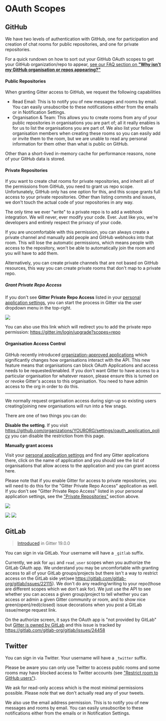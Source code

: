 # OAuth Scopes

## GitHub

We have two levels of authentication with GitHub, one for participation and creation of chat rooms for public repositories, and one for private repositories.

For a quick rundown on how to sort out your GitHub OAuth scopes to get your GitHub organization/repo to appear, [see our FAQ section on **"Why isn't my GitHub organisation or repos appearing?"**](./faq.md#why-isnt-my-github-organisation-or-repos-appearing)


#### Public Repositories

When granting Gitter access to GitHub, we request the following capabilities

 - Read Email: This is to notify you of new messages and rooms by email. You can easily unsubscribe to these notifications either from the emails or in Notification Settings.
 - Organisation & Team: This allows you to create rooms from any of your public repositories in organisations you are part of; all it really enables is for us to list the organisations you are part of. We also list your fellow organisation members when creating these rooms so you can easily add or invite them to the room, but we are unable to read any personal information for them other than what is public on GitHub.

Other than a short-lived in-memory cache for performance reasons, none of your GitHub data is stored.


#### Private Repositories

If you want to create chat rooms for private repositories, and inherit all of the permissions from GitHub, you need to grant us repo scope. Unfortunately, GitHub only has one option for this, and this scope grants full access to your private repositories. Other than listing commits and issues, we don't touch the actual code of your repositories in any way.

The only time we ever "write" to a private repo is to add a webhook integration. We will never, ever modify your code. Ever. Just like you, we're developers and entirely respect the privacy of your code.

If you are uncomfortable with this permission, you can always create a private channel and manually add people and GitHub webhooks into that room. This will lose the automatic permissions, which means people with access to the repository, won't be able to automatically join the room and you will have to add them.

Alternatively, you can create private channels that are not based on GitHub resources, this way you can create private rooms that don't map to a private repo.

##### Grant Private Repo Access

If you don't see **Gitter Private Repo Access** listed in your [personal application settings](https://github.com/settings/applications), you can start the process in Gitter via the user dropdown menu in the top-right.

![](https://i.imgur.com/hn4dRO1.png)

You can also use this link which will redirect you to add the private repo permission: https://gitter.im/login/upgrade?scopes=repo


#### Organisation Access Control

GitHub recently introduced [organization-approved applications](https://blog.github.com/2015-01-19-organization-approved-applications/) which significantly changes how organisations interact with the API. This new feature means that organisations can block OAuth Applications and access needs to be requested/enabled. If you don't want Gitter to have access to a particular organisation for whatever reason, please ensure this is turned on or revoke Gitter's access to this organisation. You need to have admin access to the org in order to do this.

---

We normally request organisation access during sign-up so existing users creating/joining new organisations will run into a few snags.

There are one of two things you can do:

**Disable the setting**. If you visit https://github.com/organizations/YOURORG/settings/oauth_application_policy you can disable the restriction from this page.

**Manually grant access**

Visit your [personal application settings](https://github.com/settings/applications) and find any Gitter applications there, click on the name of application and you should see the list of organisations that allow access to the application and you can grant access here.

Please note that if you enable Gitter for access to private repositories, you will need to do this for the "Gitter Private Repo Access" application as well. If you don't see "Gitter Private Repo Access" listed in your personal application settings, see the ["Private Repositories"](#private-repositories) section above.

![](https://i.imgur.com/9GtNmUP.png)

![](https://i.imgur.com/HpCotUq.png) ![](https://i.imgur.com/Ljlb4nf.png)


## GitLab

> [Introduced](https://gitlab.com/gitlab-org/gitter/webapp/merge_requests/1076) in Gitter 19.0.0

You can sign in via GitLab. Your username will have a `_gitlab` suffix.

Currently, we ask for `api` and `read_user` scopes when you authorize the GitLab OAuth app.
We understand you may be uncomfortable with granting access to all of your GitLab groups/projects but there isn't a way to restrict access on the GitLab side yet(see https://gitlab.com/gitlab-org/gitlab/issues/22115). We don't do any reading/writing to your repo(those are different scopes which we don't ask for). We just use the API to see whether you can access a given group/project to tell whether you can access or admin a given Gitter community or room, and to show nice green(open)/red(closed) issue decorations when you post a GitLab issue/merge request link.

On the authorize screen, it says the OAuth app is "not provided by GitLab" but [Gitter is owned by GitLab](https://about.gitlab.com/blog/2017/03/15/gitter-acquisition/) and this issue is tracked by https://gitlab.com/gitlab-org/gitlab/issues/24458


## Twitter

You can sign in via Twitter. Your username will have a `_twitter` suffix.

Please be aware you can only use Twitter to access public rooms and some rooms may have blocked access to Twitter accounts (see ["Restrict room to GitHub users"](./rooms.md#restrict-room-to-github-users)).

We ask for read-only access which is the most minimal permissions possible. Please note that we don't actually read any of your tweets.

We also use the email address permission. This is to notify you of new messages and rooms by email. You can easily unsubscribe to these notifications either from the emails or in Notification Settings.
